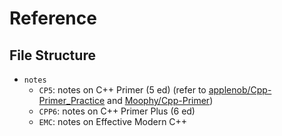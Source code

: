 # Reference

## File Structure

* `notes`
  * `CP5`: notes on C++ Primer (5 ed) (refer to [applenob/Cpp-Primer_Practice](https://github.com/applenob/Cpp_Primer_Practice) and [Moophy/Cpp-Primer](https://github.com/Mooophy/Cpp-Primer))
  * `CPP6`: notes on C++ Primer Plus (6 ed)
  * `EMC`: notes on Effective Modern C++
